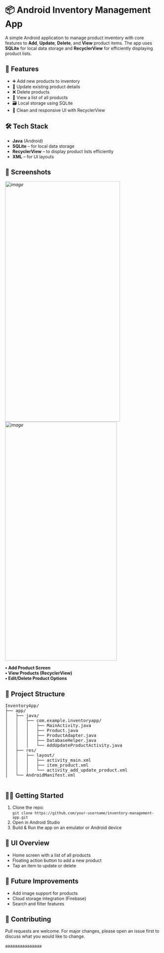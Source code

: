   <h1>📦 Android Inventory Management App</h1>

  <p>A simple Android application to manage product inventory with core features to <strong>Add</strong>, <strong>Update</strong>, <strong>Delete</strong>, and <strong>View</strong> product items. The app uses <strong>SQLite</strong> for local data storage and <strong>RecyclerView</strong> for efficiently displaying product lists.</p>

  <h2>🚀 Features</h2>
  <ul>
    <li>➕ Add new products to inventory</li>
    <li>🔄 Update existing product details</li>
    <li>❌ Delete products</li>
    <li>📄 View a list of all products</li>
    <li>🗃️ Local storage using SQLite</li>
    <li>📱 Clean and responsive UI with RecyclerView</li>
  </ul>

  <h2>🛠️ Tech Stack</h2>
  <ul>
    <li><strong>Java</strong> (Android)</li>
    <li><strong>SQLite</strong> – for local data storage</li>
    <li><strong>RecyclerView</strong> – to display product lists efficiently</li>
    <li><strong>XML</strong> – for UI layouts</li>
  </ul>

  <h2>📸 Screenshots</h2>
  <p><em><img width="372" height="776" alt="image" src="https://github.com/user-attachments/assets/d7930b4c-cac2-4086-b69a-39623950216e" />
    <img width="361" height="772" alt="image" src="https://github.com/user-attachments/assets/9d986f3f-cf2a-49d1-9994-3c40208f0066" /></em></p>
  <div class="screenshot"><strong>• Add Product Screen</strong></div>
  <div class="screenshot"><strong>• View Products (RecyclerView)</strong></div>
  <div class="screenshot"><strong>• Edit/Delete Product Options</strong></div>

  <h2>📂 Project Structure</h2>
  <pre>
InventoryApp/
├── app/
│   ├── java/
│   │   ├── com.example.inventoryapp/
│   │   │   ├── MainActivity.java
│   │   │   ├── Product.java
│   │   │   ├── ProductAdapter.java
│   │   │   ├── DatabaseHelper.java
│   │   │   └── AddUpdateProductActivity.java
│   ├── res/
│   │   ├── layout/
│   │   │   ├── activity_main.xml
│   │   │   ├── item_product.xml
│   │   │   └── activity_add_update_product.xml
│   └── AndroidManifest.xml
  </pre>

  <h2>🧑‍💻 Getting Started</h2>
  <ol>
    <li>Clone the repo:<br>
      <code>git clone https://github.com/your-username/inventory-management-app.git</code>
    </li>
    <li>Open in Android Studio</li>
    <li>Build & Run the app on an emulator or Android device</li>
  </ol>

  <h2>📱 UI Overview</h2>
  <ul>
    <li>Home screen with a list of all products</li>
    <li>Floating action button to add a new product</li>
    <li>Tap an item to update or delete</li>
  </ul>

  <h2>📌 Future Improvements</h2>
  <ul>
    <li>Add image support for products</li>
    <li>Cloud storage integration (Firebase)</li>
    <li>Search and filter features</li>
  </ul>

  <h2>🙌 Contributing</h2>
  <p>Pull requests are welcome. For major changes, please open an issue first to discuss what you would like to change.</p>

 aaaaaaaaaaaaaaa


